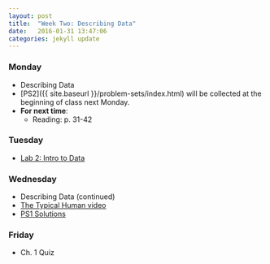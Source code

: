 ```yaml
---
layout: post
title:  "Week Two: Describing Data"
date:   2016-01-31 13:47:06
categories: jekyll update
---
```


### Monday
- Describing Data
- [PS2]({{ site.baseurl }}/problem-sets/index.html) will be collected at the beginning of class next Monday.
- **For next time**:
    - Reading: p. 31-42
    
### Tuesday
- <a href = "{{ site.baseurl }}/assets/week-02/intro_to_data.html" target = "_blank">Lab 2: Intro to Data</a>


### Wednesday
- Describing Data (continued)
- [The Typical Human video](https://www.youtube.com/watch?v=4B2xOvKFFz4)
- <a href = "{{ site.baseurl }}/assets/week-02/ps1solutions.html" target = "_blank">PS1 Solutions</a>

### Friday
- Ch. 1 Quiz
